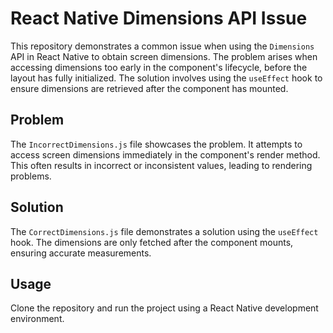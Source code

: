 # React Native Dimensions API Issue

This repository demonstrates a common issue when using the `Dimensions` API in React Native to obtain screen dimensions. The problem arises when accessing dimensions too early in the component's lifecycle, before the layout has fully initialized.  The solution involves using the `useEffect` hook to ensure dimensions are retrieved after the component has mounted.

## Problem

The `IncorrectDimensions.js` file showcases the problem.  It attempts to access screen dimensions immediately in the component's render method. This often results in incorrect or inconsistent values, leading to rendering problems.

## Solution

The `CorrectDimensions.js` file demonstrates a solution using the `useEffect` hook.  The dimensions are only fetched after the component mounts, ensuring accurate measurements.

## Usage

Clone the repository and run the project using a React Native development environment.